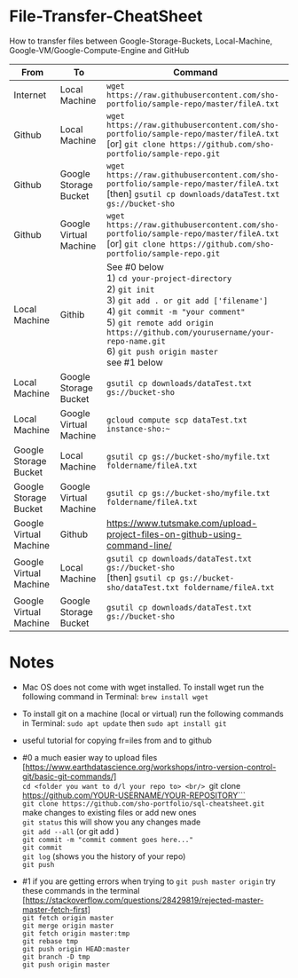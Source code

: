 # File-Transfer-CheatSheet
How to transfer files between Google-Storage-Buckets, Local-Machine, Google-VM/Google-Compute-Engine and GitHub

| From                   | To                     | Command
| ---------------------- | ---------------------- | ---------------------------------------------------------------------------------------------------------------- 
| Internet               | Local Machine          | ```wget https://raw.githubusercontent.com/sho-portfolio/sample-repo/master/fileA.txt```    
| Github                 | Local Machine          | ```wget https://raw.githubusercontent.com/sho-portfolio/sample-repo/master/fileA.txt``` <br/> [or] ```git clone https://github.com/sho-portfolio/sample-repo.git```                                                                                                              
| Github                 | Google Storage Bucket  | ```wget https://raw.githubusercontent.com/sho-portfolio/sample-repo/master/fileA.txt``` <br/>[then] ```gsutil cp downloads/dataTest.txt gs://bucket-sho```                                            
| Github                 | Google Virtual Machine | ```wget https://raw.githubusercontent.com/sho-portfolio/sample-repo/master/fileA.txt``` <br/>[or] ```git clone https://github.com/sho-portfolio/sample-repo.git```                    
| Local Machine          | Githib                 | See #0 below <br/> 1) ```cd your-project-directory``` <br/>2) ```git init``` <br/>3) ```git add . or git add ['filename']``` <br/>4) ```git commit -m "your comment"``` <br/> 5) ```git remote add origin https://github.com/yourusername/your-repo-name.git```<br/>6) ```git push origin master```<br/> see #1 below
| Local Machine          | Google Storage Bucket  | ```gsutil cp downloads/dataTest.txt gs://bucket-sho```
| Local Machine          | Google Virtual Machine | ```gcloud compute scp dataTest.txt instance-sho:~```
| Google Storage Bucket  | Local Machine          | ```gsutil cp gs://bucket-sho/myfile.txt foldername/fileA.txt``` 
| Google Storage Bucket  | Google Virtual Machine | ```gsutil cp gs://bucket-sho/myfile.txt foldername/fileA.txt```
| Google Virtual Machine | Github                 | https://www.tutsmake.com/upload-project-files-on-github-using-command-line/
| Google Virtual Machine | Local Machine          | ```gsutil cp downloads/dataTest.txt gs://bucket-sho``` <br/> [then] ```gsutil cp gs://bucket-sho/dataTest.txt foldername/fileA.txt```
| Google Virtual Machine | Google Storage Bucket  | ```gsutil cp downloads/dataTest.txt gs://bucket-sho```


# Notes
* Mac OS does not come with wget installed.  To install wget run the following command in Terminal: ```brew install wget```
* To install git on a machine (local or virtual) run the following commands in Terminal: ```sudo apt update``` then 
```sudo apt install git```
* useful tutorial for copying fr=iles from and to github
* #0 a much easier way to upload files
<br/>[https://www.earthdatascience.org/workshops/intro-version-control-git/basic-git-commands/]
<br/> ```cd <folder you want to d/l your repo to>
<br/> ```git clone https://github.com/YOUR-USERNAME/YOUR-REPOSITORY```
<br/> ```git clone https://github.com/sho-portfolio/sql-cheatsheet.git```
<br/> make changes to existing files or add new ones
<br/> ```git status``` this will show you any changes made
<br/> ```git add --all``` (or git add <filename>)
<br/> ```git commit -m "commit comment goes here..."```
<br/> ```git commit```
<br/> ```git log``` (shows you the history of your repo)
<br/> ```git push```


* #1 if you are getting errors when trying to ```git push master origin``` try these commands in the terminal
<br/>[https://stackoverflow.com/questions/28429819/rejected-master-master-fetch-first]
<br/>```git fetch origin master```
<br/>```git merge origin master```
<br/>```git fetch origin master:tmp```
<br/>```git rebase tmp```
<br/>```git push origin HEAD:master```
<br/>```git branch -D tmp```
<br/>```git push origin master```
